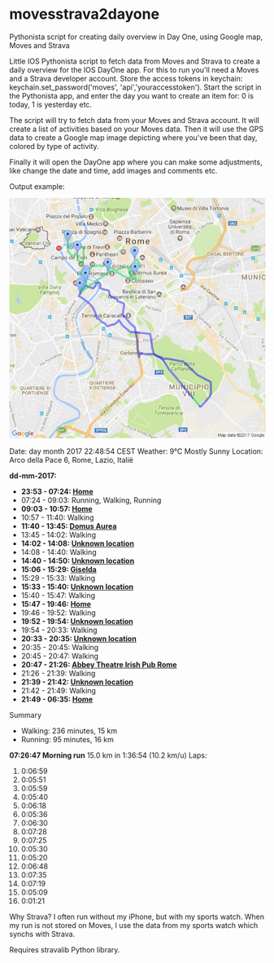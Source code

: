 # movesstrava2dayone
Pythonista script for creating daily overview in Day One, using Google map, Moves and Strava

Little IOS Pythonista script to fetch data from Moves and Strava to create a daily overview
for the IOS DayOne app. For this to run you'll need a Moves and a Strava developer account.
Store the access tokens in keychain: keychain.set_password('moves', 'api','youraccesstoken').
Start the script in the Pythonista app, and enter the day you want to create an item for:
0 is today, 1 is yesterday etc.

The script will try to fetch data from your Moves and Strava account. It will create a list
of activities based on your Moves data. Then it will use the GPS data to create a Google map image
depicting where you've been that day, colored by type of activity.

Finally it will open the DayOne app where you can make some adjustments, like change the date and time,
add images and comments etc.

Output example:

![Rome](Rome.jpeg?raw=true "Rome")

Date:		day month 2017 22:48:54 CEST
Weather:	9°C Mostly Sunny
Location:	Arco della Pace 6, Rome, Lazio, Italië


**dd-mm-2017:**

* **23:53 - 07:24:  [Home](https:maps.google.nl/?q=41.886206573,12.4715751321)**
* 07:24 - 09:03:  Running, Walking, Running
* **09:03 - 10:57:  [Home](https:maps.google.nl/?q=41.886206573,12.4715751321)**
* 10:57 - 11:40:  Walking
* **11:40 - 13:45:  [Domus Aurea](https:maps.google.nl/?q=41.8913888889,12.4952777778)**
* 13:45 - 14:02:  Walking
* **14:02 - 14:08:  [Unknown location](https:maps.google.nl/?q=41.89656,12.494993)**
* 14:08 - 14:40:  Walking
* **14:40 - 14:50:  [Unknown location](https:maps.google.nl/?q=41.892822,12.483605)**
* **15:06 - 15:29:  [Giselda](https:maps.google.nl/?q=41.8867378381,12.4719803179)**
* 15:29 - 15:33:  Walking
* **15:33 - 15:40:  [Unknown location](https:maps.google.nl/?q=41.889419,12.473994)**
* 15:40 - 15:47:  Walking
* **15:47 - 19:46:  [Home](https:maps.google.nl/?q=41.886206573,12.4715751321)**
* 19:46 - 19:52:  Walking
* **19:52 - 19:54:  [Unknown location](https:maps.google.nl/?q=41.890069,12.474236)**
* 19:54 - 20:33:  Walking
* **20:33 - 20:35:  [Unknown location](https:maps.google.nl/?q=41.901817,12.46647)**
* 20:35 - 20:45:  Walking
* 20:45 - 20:47:  Walking
* **20:47 - 21:26:  [Abbey Theatre Irish Pub Rome](https:maps.google.nl/?q=41.8982747704,12.4705430284)**
* 21:26 - 21:39:  Walking
* **21:39 - 21:42:  [Unknown location](https:maps.google.nl/?q=41.890465,12.474261)**
* 21:42 - 21:49:  Walking
* **21:49 - 06:35:  [Home](https:maps.google.nl/?q=41.886206573,12.4715751321)**

Summary
*  Walking: 236 minutes, 15 km
*  Running: 95 minutes, 16 km


**07:26:47 Morning run**
15.0 km in 1:36:54 (10.2 km/u)
Laps:
1. 0:06:59
2. 0:05:51
3. 0:05:59
4. 0:05:40
5. 0:06:18
6. 0:05:36
7. 0:06:30
8. 0:07:28
9. 0:07:25
10. 0:05:30
11. 0:05:20
12. 0:06:48
13. 0:07:35
14. 0:07:19
15. 0:05:09
16. 0:01:21



Why Strava? I often run without my iPhone, but with my sports watch.
When my run is not stored on Moves, I use the data from my sports watch which synchs with Strava.

Requires stravalib Python library.
